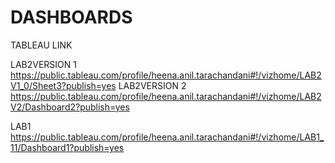 # DASHBOARDS

TABLEAU LINK


LAB2VERSION 1
https://public.tableau.com/profile/heena.anil.tarachandani#!/vizhome/LAB2V1_0/Sheet3?publish=yes
LAB2VERSION 2
https://public.tableau.com/profile/heena.anil.tarachandani#!/vizhome/LAB2V2/Dashboard2?publish=yes

LAB1
https://public.tableau.com/profile/heena.anil.tarachandani#!/vizhome/LAB1_11/Dashboard1?publish=yes
